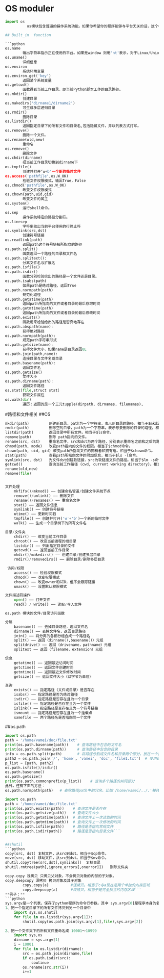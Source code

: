 
# OS moduler

```python
import os
          os模块包含普遍的操作系统功能。如果你希望你的程序能够与平台无关的话，这个模块是尤为重要的。```

## Built_in  function

```python
os.name
        输出字符串指示正在使用的平台。如果是window 则用'nt'表示，对于Linux/Unix用户，它是'posix'。
os.uname()
        详细信息
os.environ
        系统环境变量
os.environ.get('key')
        返回某个系统变量
os.getcwd()
        函数得到当前工作目录，即当前Python脚本工作的目录路径。
os.mkdir()
        创建目录
os.makedirs('dirname1/dirname2') 
        可生成多层递归目录
os.rmdir()
        删除目录
os.listdir()
        返回指定目录下的所有文件和目录名,包括隐藏文件，并以列表方式打印。
os.remove()
        删除一个文件。
os.rename(old,new)
        重命名
os.remove()
        删除文件
os.chdir(dirname)
        把当前工作目录切换到dirname下
os.tmpfile() 
        创建并打开‘w+b'一个新的临时文件
os.access('pathfile',os.W_OK) 
        检验文件权限模式，输出True，False
os.chmod('pathfile',os.W_OK) 
        改变文件权限模式
os.chown(path,uid,gid)
        改变文件的属主
os.system()
        运行shell命令。
os.sep 
        操作系统特定的路径分割符。
os.linesep
        字符串给出当前平台使用的行终止符
os.symlink(src,dst)
        创建符号链接
os.readlink(path)
        返回path这个符号链接所指向的路径
os.path.split()
        函数返回一个路径的目录和文件名
os.path.splitext():
        分离文件名与扩展名
os.path.isfile()
os.path.isdir()
        函数分别检验给出的路径是一个文件还是目录。
os.path.isabs(path) 
        如果path是绝对路径，返回True
os.path.normpath(path) 
        规范化路径
os.path.getatime(path) 
        返回path所指向的文件或者目录的最后存取时间
os.path.getmtime(path) 
        返回path所指向的文件或者目录的最后修改时间
os.path.exists()
        函数用来检验给出的路径是否真地存在
os.path.abspath(name):
        获得绝对路径
os.path.normpath(path):
        规范path字符串形式
os.path.getsize(name):
        获得文件大小，如果name是目录返回0L
os.path.join(path,name):
        连接目录与文件名或目录
os.path.basename(path):
        返回文件名
os.path.getsize()
        文件大小
os.path.dirname(path):
        返回文件路径
os.stat(file,struct stat)
        获取文件属性
os.walk(dir)
        遍历：返回的是一个三元tupple(dirpath, dirnames, filenames),
```

#路径和文件相关
##OS
```python
mkdir(path)         创建新目录，path为一个字符串，表示新目录的路径。相当于$mkdir命令
rmdir(path)         删除空的目录，path为一个字符串，表示想要删除的目录的路径。相当于$rmdir命令
listdir(path)       返回目录中所有文件。相当于$ls命令。
remove(path)        删除 path指向的文件。
rename(src, dst)    重命名文件，src和dst为两个路径，分别表示重命名之前和之后的路径。
chmod(path, mode)   改变path指向的文件的权限。相当于$chmod命令。
chown(path, uid, gid) 改变path所指向文件的拥有者和拥有组。相当于$chown命令。
stat(path)          查看path所指向文件的附加信息，相当于$ls -l命令。
symlink(src, dst)   为文件dst创建软链接，src为软链接文件的路径。相当于$ln -s命令。
getcwd()            查询当前工作路径 (cwd, current working directory)，相当于$pwd命令。
rename(old,new)
remove(file)
```
```python

文件处理
    mkfifo()/mknod() —— 创建命名管道/创建文件系统节点
    remove()/unlink() —— 删除文件
    rename()/renames() —— 重命名文件
    stat() —— 返回文件信息
    symlink() —— 创建符号链接
    utime() —— 更新时间戳
    tmpfile() —— 创建并打开('w'+'b')一个新的临时文件
    walk() —— 生成一个目录树下的所有文件名

目录/文件夹
    chdir() —— 改变当前工作目录
    chroot() —— 改变当前进程的根目录
    listdir() —— 列出指定目录的文件
    getcwd() —— 返回当前工作目录
    mkdir()/makedirs() —— 创建目录/创建多层目录
    rmdir()/removedirs() —— 删除目录/删除多层目录

 访问/权限
    access() —— 检验权限模式
    chmod() —— 改变权限模式
    chown() —— 改变owner和GID，但不会跟踪链接
    umask() —— 设置默认权限模式

文件描述符操作
    open() —— 打开文件
    read() / write() —— 读取/写入文件

os.path 模块的文件/目录访问函数

分隔
    basename() —— 去掉目录路径，返回文件名
    dirname() —— 去掉文件名，返回目录路径
    join() —— 将分离的各部分组合成一个路径名
    split() —— 返回（dirname(),basename()）元组
    splitdrive() —— 返回（drivename，pathname）元组
    splitext —— 返回（filename，extension）元组

信息
    getatime() —— 返回最近访问时间
    getctime() —— 返回文件创建时间
    getmtime() —— 返回最近文件修改时间
    getsize() —— 返回文件大小（以字节为单位）

查询
    exists() —— 指定路径（文件或目录）是否存在
    isabs() —— 指定路径是否为绝对路径
    isdir() —— 指定路径是否存在且为一个目录
    isfile() —— 指定路径是否存在且为一个文件
    islink() —— 指定路径是否存在且为一个符号链接
    ismount —— 指定路径是否存在且为一个挂载点
    samefile —— 两个路径名是否指向同一个文件
```

##os.path
```python
import os.path
path = '/home/vamei/doc/file.txt'
print(os.path.basename(path))    # 查询路径中包含的文件名
print(os.path.dirname(path))     # 查询路径中包含的目录
info = os.path.split(path)       # 将路径分割成文件名和目录两个部分，放在一个表中返回
path2 = os.path.join('/', 'home', 'vamei', 'doc', 'file1.txt')  # 使用目录名和文件名构成一个路径字符串
p_list = [path, path2]
os.path.isfile()/isdir()
os.path.basename()
os.path.getsize()
print(os.path.commonprefix(p_list))    # 查询多个路径的共同部分
此外，还有下面的方法：
os.path.normpath(path)   # 去除路径path中的冗余。比如'/home/vamei/../.'被转化为'/home'

import os.path 
path = '/home/vamei/doc/file.txt'
print(os.path.exists(path))    # 查询文件是否存在
print(os.path.getsize(path))   # 查询文件大小
print(os.path.getatime(path))  # 查询文件上一次读取的时间
print(os.path.getmtime(path))  # 查询文件上一次修改的时间
print(os.path.isfile(path))    # 路径是否指向常规文件
print(os.path.isdir(path))     # 路径是否指向目录文件```


##shutil
```python
copy(src, dst) 复制文件，从src到dst。相当于$cp命令。
move(src, dst) 移动文件，从src到dst。相当于$mv命令。
shutil.copytree(src,dst[,symlinks])  复制目录
shutil.rmtree(path[,ignore_errors[,onerror]])   删除文件夹

copy.copy 浅拷贝 只拷贝父对象，不会拷贝对象的内部的子对象。
copy.deepcopy 深拷贝 拷贝对象及其子对象
        copy.copy(a)          #浅拷贝。相当于c与a现在是两个单独的内存区域
        copy.deepcopy(a)      #深拷贝。相当于是完全独立的内存区域```
**例子：**
```python
sys.argv是一个列表，保存了python程序的命令行参数。其中 sys.argv[0]是程序本身的名字
1、把一个指定目录下的所有文件拷贝到另一个目录中
    import sys,os,shutil
    for file in os.listdir(sys.argv[1]):
        shutil.copy(os.path.join(sys.argv[1],file),sys.argv[2])
        
2、把一个文件夹下的所有文件重命名成 10001～10999
    import sys,os
    dirname = sys.argv[1]
    i = 10001
    for file in os.listdir(dirname):
        src = os.path.join(dirname,file)
        if os.path.isdir(src):
            coutinue
        os.rename(src,str(i))
        i+=1
```


